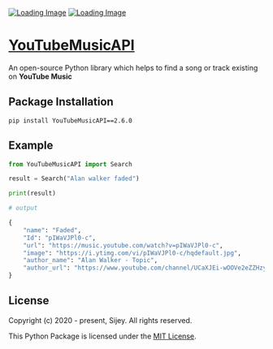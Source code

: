 [![Loading Image](https://img.shields.io/badge/GitHub-sijey--praveen/Shift-ebebeb?logo=github&style=social)](https://github.com/sijey-praveen/Shift/)
[![Loading Image](https://img.shields.io/badge/PyPI-pypi.org/project/YouTubeMusicAPI-ebebeb?logo=pypi&style=social)](https://pypi.org/project/YouTubeMusicAPI/)

# [YouTubeMusicAPI](https://pypi.org/project/YouTubeMusicAPI/)

An open-source Python library which helps to find a song or track existing on **YouTube Music**

## Package Installation
```
pip install YouTubeMusicAPI==2.6.0
```

## Example

```python
from YouTubeMusicAPI import Search

result = Search("Alan walker faded")

print(result)

# output

{
    "name": "Faded",
    "Id": "pIWaVJPl0-c",
    "url": "https://music.youtube.com/watch?v=pIWaVJPl0-c",
    "image": "https://i.ytimg.com/vi/pIWaVJPl0-c/hqdefault.jpg",
    "author_name": "Alan Walker - Topic",
    "author_url": "https://www.youtube.com/channel/UCaXJEi-wOOVe2eZZHzyz4mQ"
}
```

## License

Copyright (c) 2020 - present, Sijey. All rights reserved.

This Python Package is licensed under the [MIT License](https://mit-license.org/).
